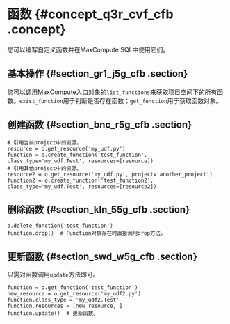 # 函数 {#concept_q3r_cvf_cfb .concept}

您可以编写自定义函数并在MaxCompute SQL中使用它们。

## 基本操作 {#section_gr1_j5g_cfb .section}

您可以调用MaxCompute入口对象的`list_functions`来获取项目空间下的所有函数。`exist_function`用于判断是否存在函数；`get_function`用于获取函数对象。

## 创建函数 {#section_bnc_r5g_cfb .section}

``` {#codeblock_cgy_14e_5ms .language-sql}
# 引用当前project中的资源。
resource = o.get_resource('my_udf.py')
function = o.create_function('test_function', class_type='my_udf.Test', resources=[resource])
# 引用其他project中的资源。
resource2 = o.get_resource('my_udf.py', project='another_project')
function2 = o.create_function('test_function2', class_type='my_udf.Test', resources=[resource2])
```

## 删除函数 {#section_kln_55g_cfb .section}

``` {#codeblock_94t_16t_pxo .language-sql}
o.delete_function('test_function')
function.drop()  # Function对象存在时直接调用drop方法。
```

## 更新函数 {#section_swd_w5g_cfb .section}

只需对函数调用`update`方法即可。

``` {#codeblock_im5_o6g_8jc .language-sql}
function = o.get_function('test_function')
new_resource = o.get_resource('my_udf2.py')
function.class_type = 'my_udf2.Test'
function.resources = [new_resource, ]
function.update()  # 更新函数。
```

